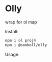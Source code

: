 # Olly

wrap for ol map

Install:

```bash
npm i ol proj4
npm i @sookoll/olly
```

Usage:

```javascript

```
